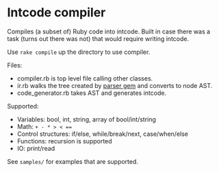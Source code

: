 # Intcode compiler

Compiles (a subset of) Ruby code into intcode. Built in case there was a task (turns out there was not) that would require writing intcode.

Use `rake compile` up the directory to use compiler.

Files:
- compiler.rb is top level file calling other classes.
- ir.rb walks the tree created by [parser gem](https://rubygems.org/gems/parser) and converts to node AST.
- code_generator.rb takes AST and generates intcode.

Supported:
- Variables: bool, int, string, array of bool/int/string
- Math: `+ - * > < ==`
- Control structures: if/else, while/break/next, case/when/else
- Functions: recursion is supported
- IO: print/read

See `samples/` for examples that are supported.